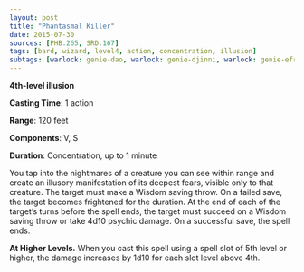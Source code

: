 ```yaml
---
layout: post
title: "Phantasmal Killer"
date: 2015-07-30
sources: [PHB.265, SRD.167]
tags: [bard, wizard, level4, action, concentration, illusion]
subtags: [warlock: genie-dao, warlock: genie-djinni, warlock: genie-efreeti, warlock: genie-marid, warlock: hexblade, damage: psychic]
---
```


**4th-level illusion**

**Casting Time**: 1 action

**Range**: 120 feet

**Components**: V, S

**Duration**: Concentration, up to 1 minute

You tap into the nightmares of a creature you can see within range and create an illusory manifestation of its deepest fears, visible only to that creature. The target must make a Wisdom saving throw. On a failed save, the target becomes frightened for the duration. At the end of each of the target’s turns before the spell ends, the target must succeed on a Wisdom saving throw or take 4d10 psychic damage. On a successful save, the spell ends. 

**At Higher Levels.** When you cast this spell using a spell slot of 5th level or higher, the damage increases by 1d10 for each slot level above 4th.
